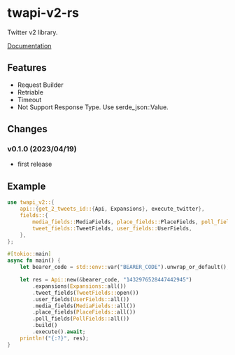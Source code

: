 # twapi-v2-rs

Twitter v2 library.

[Documentation](https://docs.rs/twapi-v2)

## Features
- Request Builder
- Retriable
- Timeout
- Not Support Response Type. Use serde_json::Value.

## Changes

### v0.1.0 (2023/04/19)
* first release

## Example
```rust
use twapi_v2::{
    api::{get_2_tweets_id::{Api, Expansions}, execute_twitter},
    fields::{
        media_fields::MediaFields, place_fields::PlaceFields, poll_fields::PollFields,
        tweet_fields::TweetFields, user_fields::UserFields,
    },
};

#[tokio::main]
async fn main() {
    let bearer_code = std::env::var("BEARER_CODE").unwrap_or_default();

    let res = Api::new(&bearer_code, "1432976528447442945")
        .expansions(Expansions::all())
        .tweet_fields(TweetFields::open())
        .user_fields(UserFields::all())
        .media_fields(MediaFields::all())
        .place_fields(PlaceFields::all())
        .poll_fields(PollFields::all())
        .build()
        .execute().await;
    println!("{:?}", res);
}
```